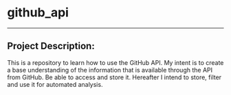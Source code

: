 # github_api

---

## Project Description:
This is a repository to learn how to use the GitHub API.
My intent is to create a base understanding of the information that is available through the API from GitHub.
Be able to access and store it.
Hereafter I intend to store, filter and use it for automated analysis.



